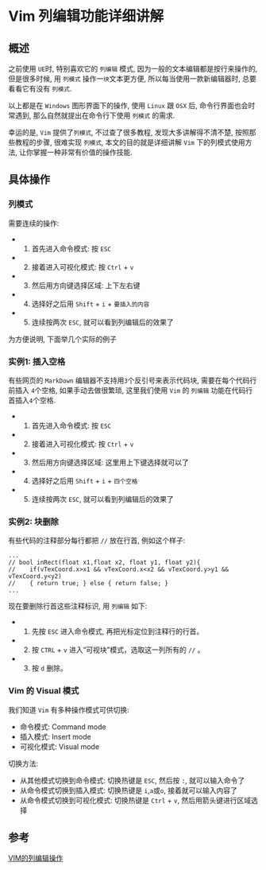 #	Vim 列编辑功能详细讲解

##	概述

之前使用 `UE`时, 特别喜欢它的 `列编辑` 模式, 因为一般的文本编辑都是按行来操作的, 但是很多时候, 用 `列模式` 操作一`块`文本更方便, 所以每当使用一款新编辑器时, 总要看看它有没有 `列模式`.

以上都是在 `Windows` 图形界面下的操作, 使用 `Linux` 跟 `OSX` 后, 命令行界面也会时常遇到, 那么自然就提出在命令行下使用 `列模式` 的需求. 

幸运的是, `Vim` 提供了`列模式`, 不过查了很多教程, 发现大多讲解得不清不楚, 按照那些教程的步骤, 很难实现 `列模式`, 本文的目的就是详细讲解 `Vim` 下的列模式使用方法, 让你掌握一种非常有价值的操作技能.

## 具体操作

###	列模式

需要连续的操作:

-	1. 首先进入命令模式: 按 `ESC`
- 	2. 接着进入可视化模式: 按 `Ctrl` + `v`
-	3. 然后用方向键选择区域: 上下左右键
-	4. 选择好之后用 `Shift` + `i` + `要插入的内容`
-	5. 连续按两次 `ESC`, 就可以看到列编辑后的效果了

为方便说明, 下面举几个实际的例子

###	实例1: 插入空格

有些网页的 `MarkDown` 编辑器不支持用`3`个反引号来表示代码块, 需要在每个代码行前插入 `4`个空格, 如果手动去做很繁琐, 这里我们使用 `Vim` 的 `列编辑` 功能在代码行首插入`4`个空格.

-	1. 首先进入命令模式: 按 `ESC`
- 	2. 接着进入可视化模式: 按 `Ctrl` + `v`
-	3. 然后用方向键选择区域: 这里用上下键选择就可以了
-	4. 选择好之后用 `Shift` + `i` + `四个空格`
-	5. 连续按两次 `ESC`, 就可以看到列编辑后的效果了

###	实例2: 块删除

有些代码的注释部分每行都把 `//` 放在行首, 例如这个样子:

```
...
// bool inRect(float x1,float x2, float y1, float y2){
//    if(vTexCoord.x>x1 && vTexCoord.x<x2 && vTexCoord.y>y1 && vTexCoord.y<y2) 
//    { return true; } else { return false; }
...
```

现在要删除行首这些注释标识, 用 `列编辑` 如下:

-	1. 先按 `ESC` 进入命令模式, 再把光标定位到注释行的行首。
-	2. 按 `CTRL` + `v` 进入“可视块”模式，选取这一列所有的 `//` 。
-	3. 按 `d` 删除。

###	Vim 的 Visual 模式

我们知道 `Vim` 有多种操作模式可供切换:

-	命令模式: Command mode
-	插入模式: Insert mode
-	可视化模式: Visual mode 

切换方法:

-	从其他模式切换到命令模式: 切换热键是 `ESC`, 然后按 `:`, 就可以输入命令了  
-	从命令模式切换到插入模式: 切换热键是 `i`,`a`或`o`, 接着就可以输入内容了
- 	从命令模式切换到可视化模式: 切换热键是 `Ctrl` + `v`, 然后用箭头键进行区域选择

##	参考

[VIM的列编辑操作](http://www.cnblogs.com/xiaowant/articles/1992923.html)